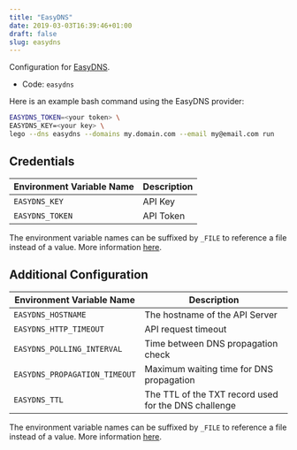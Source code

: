 ```yaml
---
title: "EasyDNS"
date: 2019-03-03T16:39:46+01:00
draft: false
slug: easydns
---
```


<!-- THIS DOCUMENTATION IS AUTO-GENERATED. PLEASE DO NOT EDIT. -->
<!-- providers\dns\easydns\easydns.toml -->
<!-- THIS DOCUMENTATION IS AUTO-GENERATED. PLEASE DO NOT EDIT. -->


Configuration for [EasyDNS](https://easydns.com/).


<!--more-->

- Code: `easydns`

Here is an example bash command using the EasyDNS provider:

```bash
EASYDNS_TOKEN=<your token> \
EASYDNS_KEY=<your key> \
lego --dns easydns --domains my.domain.com --email my@email.com run
```




## Credentials

| Environment Variable Name | Description |
|-----------------------|-------------|
| `EASYDNS_KEY` | API Key |
| `EASYDNS_TOKEN` | API Token |

The environment variable names can be suffixed by `_FILE` to reference a file instead of a value.
More information [here](/lego/dns/#configuration-and-credentials).


## Additional Configuration

| Environment Variable Name | Description |
|--------------------------------|-------------|
| `EASYDNS_HOSTNAME` | The hostname of the API Server |
| `EASYDNS_HTTP_TIMEOUT` | API request timeout |
| `EASYDNS_POLLING_INTERVAL` | Time between DNS propagation check |
| `EASYDNS_PROPAGATION_TIMEOUT` | Maximum waiting time for DNS propagation |
| `EASYDNS_TTL` | The TTL of the TXT record used for the DNS challenge |

The environment variable names can be suffixed by `_FILE` to reference a file instead of a value.
More information [here](/lego/dns/#configuration-and-credentials).





<!-- THIS DOCUMENTATION IS AUTO-GENERATED. PLEASE DO NOT EDIT. -->
<!-- providers\dns\easydns\easydns.toml -->
<!-- THIS DOCUMENTATION IS AUTO-GENERATED. PLEASE DO NOT EDIT. -->
